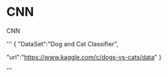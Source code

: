 # CNN
CNN

'''
{
"DataSet":"Dog and Cat Classifier",

"url":"https://www.kaggle.com/c/dogs-vs-cats/data"
}

'''
